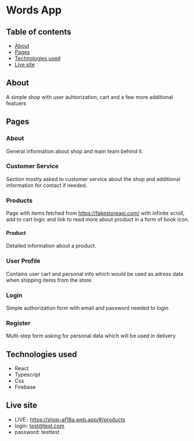 # Words App
## Table of contents
* [About](#about)
* [Pages](#pages)
* [Technologies used](#technologies-used)
* [Live site](#live-site)
## About
  A simple shop with user auhtorization, cart and a few more additional featuers
## Pages
  ### About
   General information about shop and main team behind it.
  ### Customer Service
   Section mostly asked to customer service about the shop and additional information for contact if needed.
  ### Products
   Page with items fetched from https://fakestoreapi.com/ with infinite scroll, add to cart logic and link to read more about product in a form of book icon.
   #### Product
   Detailed information about a product.
  ### User Profile
   Contains user cart and personal info which would be used as adress data when shipping items from the store.
  ### Login
   Simple authorization form with email and password needed to login
  ### Register
   Multi-step form asking for personal data which will be used in delivery
## Technologies used
* React
* Typescript
* Css
* Firebase
## Live site
* LIVE : https://shop-af18a.web.app/#/products
* login: test@test.com
* password: testtest

